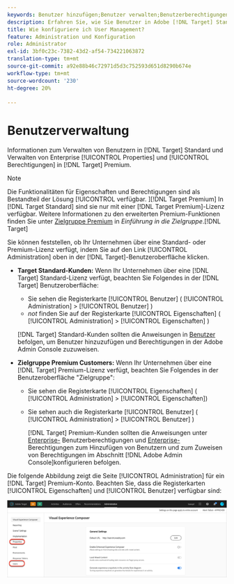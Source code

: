 ```yaml
---
keywords: Benutzer hinzufügen;Benutzer verwalten;Benutzerberechtigungen
description: Erfahren Sie, wie Sie Benutzer in Adobe [!DNL Target] Standard and manage enterprise properties and permissions in Adobe [!DNL Target] Premium verwalten.
title: Wie konfiguriere ich User Management?
feature: Administration und Konfiguration
role: Administrator
exl-id: 3bf0c23c-7382-43d2-af54-734221063872
translation-type: tm+mt
source-git-commit: a92e88b46c72971d5d3c752593d651d8290b674e
workflow-type: tm+mt
source-wordcount: '230'
ht-degree: 20%

---
```


# Benutzerverwaltung

Informationen zum Verwalten von Benutzern in [!DNL Target] Standard und Verwalten von Enterprise [!UICONTROL Properties] und [!UICONTROL Berechtigungen] in [!DNL Target] Premium.

>[!NOTE]
>
>Die Funktionalitäten für Eigenschaften und Berechtigungen sind als Bestandteil der Lösung [!UICONTROL  verfügbar. ][!DNL Target Premium] In [!DNL Target Standard] sind sie nur mit einer [!DNL Target Premium]-Lizenz verfügbar. Weitere Informationen zu den erweiterten Premium-Funktionen finden Sie unter [Zielgruppe Premium](/help/c-intro/intro.md#premium) in *Einführung in die Zielgruppe*.[!DNL Target]

Sie können feststellen, ob Ihr Unternehmen über eine Standard- oder Premium-Lizenz verfügt, indem Sie auf den Link [!UICONTROL Administration] oben in der [!DNL Target]-Benutzeroberfläche klicken.

* **Target Standard-Kunden:** Wenn Ihr Unternehmen über eine  [!DNL Target] Standard-Lizenz verfügt, beachten Sie Folgendes in der  [!DNL Target] Benutzeroberfläche:

   * Sie sehen die Registerkarte [!UICONTROL Benutzer] ( [!UICONTROL Administration] > [!UICONTROL Benutzer] )
   * *not* finden Sie auf der Registerkarte [!UICONTROL Eigenschaften] ( [!UICONTROL Administration] > [!UICONTROL Eigenschaften] )

   [!DNL Target] Standard-Kunden sollten die Anweisungen in [Benutzer](/help/administrating-target/c-user-management/c-user-management/user-management.md) befolgen, um Benutzer hinzuzufügen und Berechtigungen in der Adobe Admin Console zuzuweisen.

* **Zielgruppe Premium Customers:** Wenn Ihr Unternehmen über eine  [!DNL Target] Premium-Lizenz verfügt, beachten Sie Folgendes in der Benutzeroberfläche &quot;Zielgruppe&quot;:

   * Sie sehen die Registerkarte [!UICONTROL Eigenschaften] ( [!UICONTROL Administration] > [!UICONTROL Eigenschaften])
   * Sie sehen auch die Registerkarte [!UICONTROL Benutzer] ( [!UICONTROL Administration] > [!UICONTROL Benutzer] )

      [!DNL Target] Premium-Kunden sollten die Anweisungen unter  [Enterprise-](/help/administrating-target/c-user-management/property-channel/property-channel.md#concept_E396B16FA2024ADBA27BC056138F9838) Benutzerberechtigungen und  [Enterprise-](/help/administrating-target/c-user-management/property-channel/properties-overview.md#concept_22F2855DBF0D4754B9460F5D68749C71) Berechtigungen zum Hinzufügen von Benutzern und zum Zuweisen von Berechtigungen im Abschnitt  [!DNL Adobe Admin Console]konfigurieren befolgen.

Die folgende Abbildung zeigt die Seite [!UICONTROL Administration] für ein [!DNL Target] Premium-Konto. Beachten Sie, dass die Registerkarten [!UICONTROL Eigenschaften] und [!UICONTROL Benutzer] verfügbar sind:

![Registerkarte &quot;Administration&quot;](/help/administrating-target/assets/premium.png)
